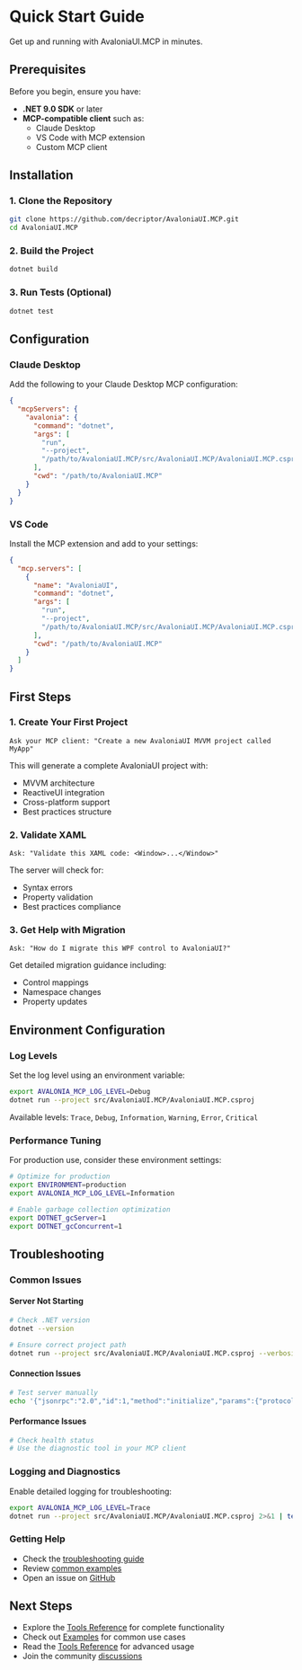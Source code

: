 # Quick Start Guide

Get up and running with AvaloniaUI.MCP in minutes.

## Prerequisites

Before you begin, ensure you have:

- **.NET 9.0 SDK** or later
- **MCP-compatible client** such as:
  - Claude Desktop
  - VS Code with MCP extension
  - Custom MCP client

## Installation

### 1. Clone the Repository

```bash
git clone https://github.com/decriptor/AvaloniaUI.MCP.git
cd AvaloniaUI.MCP
```

### 2. Build the Project

```bash
dotnet build
```

### 3. Run Tests (Optional)

```bash
dotnet test
```

## Configuration

### Claude Desktop

Add the following to your Claude Desktop MCP configuration:

```json
{
  "mcpServers": {
    "avalonia": {
      "command": "dotnet",
      "args": [
        "run", 
        "--project", 
        "/path/to/AvaloniaUI.MCP/src/AvaloniaUI.MCP/AvaloniaUI.MCP.csproj"
      ],
      "cwd": "/path/to/AvaloniaUI.MCP"
    }
  }
}
```

### VS Code

Install the MCP extension and add to your settings:

```json
{
  "mcp.servers": [
    {
      "name": "AvaloniaUI",
      "command": "dotnet",
      "args": [
        "run",
        "--project",
        "/path/to/AvaloniaUI.MCP/src/AvaloniaUI.MCP/AvaloniaUI.MCP.csproj"
      ],
      "cwd": "/path/to/AvaloniaUI.MCP"
    }
  ]
}
```

## First Steps

### 1. Create Your First Project

```
Ask your MCP client: "Create a new AvaloniaUI MVVM project called MyApp"
```

This will generate a complete AvaloniaUI project with:
- MVVM architecture
- ReactiveUI integration
- Cross-platform support
- Best practices structure

### 2. Validate XAML

```
Ask: "Validate this XAML code: <Window>...</Window>"
```

The server will check for:
- Syntax errors
- Property validation
- Best practices compliance

### 3. Get Help with Migration

```
Ask: "How do I migrate this WPF control to AvaloniaUI?"
```

Get detailed migration guidance including:
- Control mappings
- Namespace changes
- Property updates

## Environment Configuration

### Log Levels

Set the log level using an environment variable:

```bash
export AVALONIA_MCP_LOG_LEVEL=Debug
dotnet run --project src/AvaloniaUI.MCP/AvaloniaUI.MCP.csproj
```

Available levels: `Trace`, `Debug`, `Information`, `Warning`, `Error`, `Critical`

### Performance Tuning

For production use, consider these environment settings:

```bash
# Optimize for production
export ENVIRONMENT=production
export AVALONIA_MCP_LOG_LEVEL=Information

# Enable garbage collection optimization
export DOTNET_gcServer=1
export DOTNET_gcConcurrent=1
```

## Troubleshooting

### Common Issues

#### Server Not Starting
```bash
# Check .NET version
dotnet --version

# Ensure correct project path
dotnet run --project src/AvaloniaUI.MCP/AvaloniaUI.MCP.csproj --verbosity normal
```

#### Connection Issues
```bash
# Test server manually
echo '{"jsonrpc":"2.0","id":1,"method":"initialize","params":{"protocolVersion":"2024-11-05","capabilities":{},"clientInfo":{"name":"test","version":"1.0.0"}}}' | dotnet run --project src/AvaloniaUI.MCP/AvaloniaUI.MCP.csproj
```

#### Performance Issues
```bash
# Check health status
# Use the diagnostic tool in your MCP client
```

### Logging and Diagnostics

Enable detailed logging for troubleshooting:

```bash
export AVALONIA_MCP_LOG_LEVEL=Trace
dotnet run --project src/AvaloniaUI.MCP/AvaloniaUI.MCP.csproj 2>&1 | tee avalonia-mcp.log
```

### Getting Help

- Check the [troubleshooting guide](./troubleshooting.md)
- Review [common examples](./examples/)
- Open an issue on [GitHub](https://github.com/decriptor/AvaloniaUI.MCP/issues)

## Next Steps

- Explore the [Tools Reference](./tools/) for complete functionality
- Check out [Examples](./examples/) for common use cases
- Read the [Tools Reference](./tools/) for advanced usage
- Join the community [discussions](https://github.com/decriptor/AvaloniaUI.MCP/discussions)
